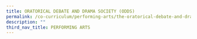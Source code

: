 ```yaml
---
title: ORATORICAL DEBATE AND DRAMA SOCIETY (ODDS)
permalink: /co-curriculum/performing-arts/the-oratorical-debate-and-drama-society-odds
description: ""
third_nav_title: PERFORMING ARTS
---
```

